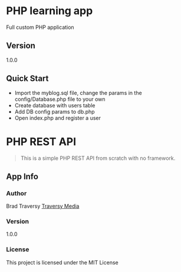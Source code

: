 # PHP learning app

Full custom PHP application

## Version
1.0.0

## Quick Start

- Import the myblog.sql file, change the params in the config/Database.php file to your own
- Create database with users table
- Add DB config params to db.php
- Open index.php and register a user


# PHP REST API

> This is a simple PHP REST API from scratch with no framework.



## App Info

### Author

Brad Traversy
[Traversy Media](http://www.traversymedia.com)

### Version

1.0.0

### License

This project is licensed under the MIT License